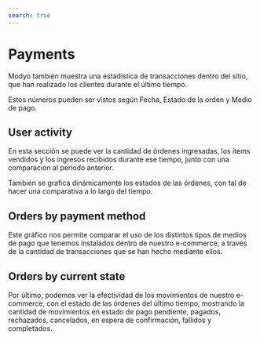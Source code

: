 ```yaml
---
search: true
---
```


# Payments

Modyo también muestra una estadistica de transacciones dentro del sitio, que han realizado los clientes durante el último tiempo.

Estos números pueden ser vistos según Fecha, Estado de la orden y Medio de pago.

## User activity

En esta sección se puede ver la cantidad de órdenes ingresadas, los items vendidos y los ingresos recibidos durante ese tiempo, junto con una comparación al periodo anterior.

También se grafica dinámicamente los estados de las órdenes, con tal de hacer una comparativa a lo largo del tiempo.

## Orders by payment method

Este gráfico nos permite comparar el uso de los distintos tipos de medios de pago que tenemos instalados dentro de nuestro e-commerce, a través de la cantidad de transacciones que se han hecho mediante ellos.

## Orders by current state

Por último, podemos ver la efectividad de los movimientos de nuestro e-commerce, con el estado de las órdenes del último tiempo, mostrando la cantidad de movimientos en estado de pago pendiente, pagados, rechazados, cancelados, en espera de confirmación, fallidos y completados.

